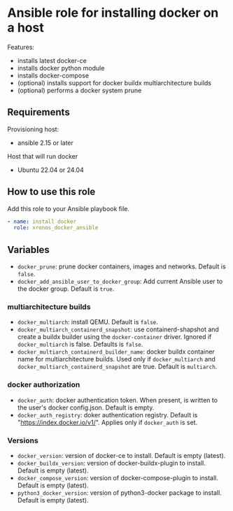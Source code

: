 # Ansible role for installing docker on a host

Features:

- installs latest docker-ce
- installs docker python module
- installs docker-compose
- (optional) installs support for docker buildx multiarchitecture builds
- (optional) performs a docker system prune

## Requirements

Provisioning host:

- ansible 2.15 or later

Host that will run docker

- Ubuntu 22.04 or 24.04

## How to use this role

Add this role to your Ansible playbook file.

```yaml
- name: install docker
  role: xronos_docker_ansible
```

## Variables

- `docker_prune`: prune docker containers, images and networks. Default is `false`.
- `docker_add_ansible_user_to_docker_group`: Add current Ansible user to the docker group. Default is `true`.

### multiarchitecture builds

- `docker_multiarch`: install QEMU. Default is `false`.
- `docker_multiarch_containerd_snapshot`: use containerd-shapshot and create a buildx builder using the `docker-container` driver. Ignored if `docker_multiarch` is false. Defaults is `false`.
- `docker_multiarch_containerd_builder_name`: docker buildx container name for multiarchitecture builds. Used only if `docker_multiarch` and `docker_multiarch_containerd_snapshot` are true. Default is `multiarch`.

### docker authorization

- `docker_auth`: docker authentication token. When present, is written to the user's docker config.json. Default is empty.
- `docker_auth_registry`: doker authentication registry. Default is "https://index.docker.io/v1/". Applies only if `docker_auth` is set.

### Versions

- `docker_version`: version of docker-ce to install. Default is empty (latest).
- `docker_buildx_version`: version of docker-buildx-plugin to install. Default is empty (latest).
- `docker_compose_version`: version of docker-compose-plugin to install. Default is empty (latest).
- `python3_docker_version`: version of python3-docker package to install. Default is empty (latest).
